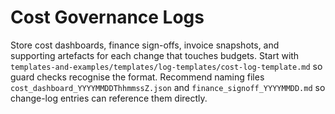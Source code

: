 # Cost Governance Logs

Store cost dashboards, finance sign-offs, invoice snapshots, and supporting artefacts for each change that touches budgets. Start with `templates-and-examples/templates/log-templates/cost-log-template.md` so guard checks recognise the format. Recommend naming files `cost_dashboard_YYYYMMDDThhmmssZ.json` and `finance_signoff_YYYYMMDD.md` so change-log entries can reference them directly.
